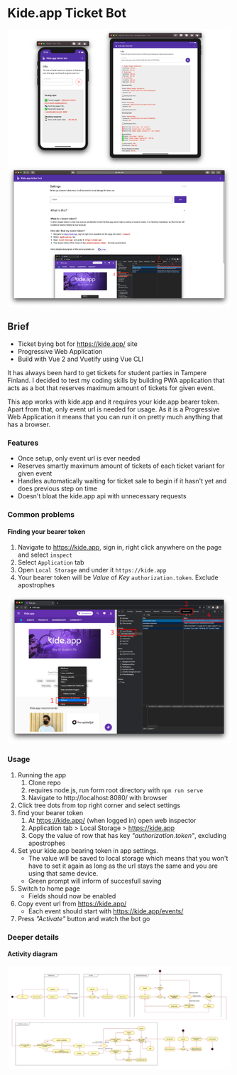 # Kide.app Ticket Bot

![Use cases](/images/scalability.png)

## Brief

- Ticket bying bot for https://kide.app/ site
- Progressive Web Application
- Build with Vue 2 and Vuetify using Vue CLI

It has always been hard to get tickets for student parties in Tampere Finland. I decided to test my coding skills by building PWA application that acts as a bot that reserves maximum amount of tickets for given event.

This app works with kide.app and it requires your kide.app bearer token. Apart from that, only event url is needed for usage. As it is a Progressive Web Application it means that you can run it on pretty much anything that has a browser.

### Features

- Once setup, only event url is ever needed
- Reserves smartly maximum amount of tickets of each ticket variant for given event
- Handles automatically waiting for ticket sale to begin if it hasn't yet and does previous step on time
- Doesn't bloat the kide.app api with unnecessary requests

### Common problems

#### Finding your bearer token

1. Navigate to https://kide.app, sign in, right click anywhere on the page and select `inspect`
2. Select `Application` tab
3. Open `Local Storage` and under it `https://kide.app`
4. Your bearer token will be _Value_ of _Key_ `authorization.token`. Exclude apostrophes

![Bearer token steps](/images/bearertoken.png)

### Usage

1. Running the app
   1. Clone repo
   2. requires node.js, run form root directory with `npm run serve`
   3. Navigate to http://localhost:8080/ with browser
2. Click tree dots from top right corner and select settings
3. find your bearer token
   1. At https://kide.app/ (when logged in) open web inspector
   2. Application tab > Local Storage > https://kide.app
   3. Copy the value of row that has key _"authorization.token"_, excluding apostrophes
4. Set your kide.app bearing token in app settings.
   - The value will be saved to local storage which means that you won't have to set it again as long as the url stays the same and you are using that same device.
   - Green prompt will inform of succesfull saving
5. Switch to home page
   - Fields should now be enabled
6. Copy event url from https://kide.app/
   - Each event should start with https://kide.app/events/
7. Press _"Activate"_ button and watch the bot go

### Deeper details

#### Activity diagram

![Bot activity diagram](/images/botactivitydiagram.jpg)

